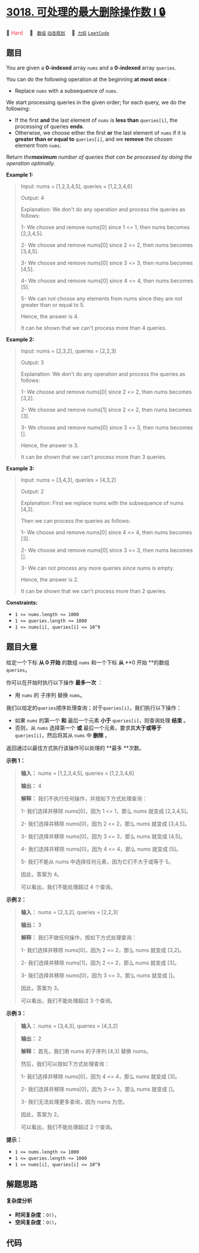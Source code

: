 # [3018. 可处理的最大删除操作数 I 🔒](https://2xiao.github.io/leetcode-js/problem/3018.html)

🔴 <font color=#ff334b>Hard</font>&emsp; 🔖&ensp; [`数组`](/tag/array.md) [`动态规划`](/tag/dynamic-programming.md)&emsp; 🔗&ensp;[`力扣`](https://leetcode.cn/problems/maximum-number-of-removal-queries-that-can-be-processed-i) [`LeetCode`](https://leetcode.com/problems/maximum-number-of-removal-queries-that-can-be-processed-i)

## 题目

You are given a **0-indexed** array `nums` and a **0-indexed** array
`queries`.

You can do the following operation at the beginning **at most once** :

  * Replace `nums` with a subsequence of `nums`.

We start processing queries in the given order; for each query, we do the
following:

  * If the first **and** the last element of `nums` is **less than** `queries[i]`, the processing of queries **ends**.
  * Otherwise, we choose either the first **or** the last element of `nums` if it is **greater than or equal to** `queries[i]`, and we **remove** the chosen element from `nums`.

Return _the**maximum** number of queries that can be processed by doing the
operation optimally._



**Example 1:**

> Input: nums = [1,2,3,4,5], queries = [1,2,3,4,6]
> 
> Output: 4
> 
> Explanation: We don't do any operation and process the queries as follows:
> 
> 1- We choose and remove nums[0] since 1 <= 1, then nums becomes [2,3,4,5].
> 
> 2- We choose and remove nums[0] since 2 <= 2, then nums becomes [3,4,5].
> 
> 3- We choose and remove nums[0] since 3 <= 3, then nums becomes [4,5].
> 
> 4- We choose and remove nums[0] since 4 <= 4, then nums becomes [5].
> 
> 5- We can not choose any elements from nums since they are not greater than or equal to 5.
> 
> Hence, the answer is 4.
> 
> It can be shown that we can't process more than 4 queries.

**Example 2:**

> Input: nums = [2,3,2], queries = [2,2,3]
> 
> Output: 3
> 
> Explanation: We don't do any operation and process the queries as follows:
> 
> 1- We choose and remove nums[0] since 2 <= 2, then nums becomes [3,2].
> 
> 2- We choose and remove nums[1] since 2 <= 2, then nums becomes [3].
> 
> 3- We choose and remove nums[0] since 3 <= 3, then nums becomes [].
> 
> Hence, the answer is 3.
> 
> It can be shown that we can't process more than 3 queries.

**Example 3:**

> Input: nums = [3,4,3], queries = [4,3,2]
> 
> Output: 2
> 
> Explanation: First we replace nums with the subsequence of nums [4,3].
> 
> Then we can process the queries as follows:
> 
> 1- We choose and remove nums[0] since 4 <= 4, then nums becomes [3].
> 
> 2- We choose and remove nums[0] since 3 <= 3, then nums becomes [].
> 
> 3- We can not process any more queries since nums is empty.
> 
> Hence, the answer is 2.
> 
> It can be shown that we can't process more than 2 queries.

**Constraints:**

  * `1 <= nums.length <= 1000`
  * `1 <= queries.length <= 1000`
  * `1 <= nums[i], queries[i] <= 10^9`


## 题目大意

给定一个下标 **从  0 开始** 的数组 `nums` 和一个下标 **从**  **0 开始  **的数组 `queries`。

你可以在开始时执行以下操作 **最多一次** ：

  * 用 `nums` 的 子序列 替换 `nums`。

我们以给定的`queries`顺序处理查询；对于`queries[i]`，我们执行以下操作：

  * 如果 `nums` 的第一个 **和** 最后一个元素 **小于**  `queries[i]`，则查询处理 **结束** 。
  * 否则，从 `nums` 选择第一个 **或** 最后一个元素，要求其**大于或等于** `queries[i]`，然后将其从 `nums` 中 **删除** 。

返回通过以最佳方式执行该操作可以处理的 **最多  **次数。



**示例 1：**

> 
> 
> 
> 
> 
> **输入：** nums = [1,2,3,4,5], queries = [1,2,3,4,6]
> 
> **输出：** 4
> 
> **解释：** 我们不执行任何操作，并按如下方式处理查询：
> 
> 1- 我们选择并移除 nums[0]，因为 1 <= 1，那么 nums 就变成 [2,3,4,5]。
> 
> 2- 我们选择并移除 nums[0]，因为 2 <= 2，那么 nums 就变成 [3,4,5]。
> 
> 3- 我们选择并移除 nums[0]，因为 3 <= 3，那么 nums 就变成 [4,5]。
> 
> 4- 我们选择并移除 nums[0]，因为 4 <= 4，那么 nums 就变成 [5]。
> 
> 5- 我们不能从 nums 中选择任何元素，因为它们不大于或等于 5。
> 
> 因此，答案为 4。
> 
> 可以看出，我们不能处理超过 4 个查询。
> 
> 

**示例 2：**

> 
> 
> 
> 
> 
> **输入：** nums = [2,3,2], queries = [2,2,3]
> 
> **输出：** 3
> 
> **解释：** 我们不做任何操作，按如下方式处理查询：
> 
> 1- 我们选择并移除 nums[0]，因为 2 <= 2，那么 nums 就变成 [3,2]。
> 
> 2- 我们选择并移除 nums[1]，因为 2 <= 2，那么 nums 就变成 [3]。
> 
> 3- 我们选择并移除 nums[0]，因为 3 <= 3，那么 nums 就变成 []。
> 
> 因此，答案为 3。
> 
> 可以看出，我们不能处理超过 3 个查询。
> 
> 

**示例 3：**

> 
> 
> 
> 
> 
> **输入：** nums = [3,4,3], queries = [4,3,2]
> 
> **输出：** 2
> 
> **解释：** 首先，我们用 nums 的子序列 [4,3] 替换 nums。
> 
> 然后，我们可以按如下方式处理查询：
> 
> 1- 我们选择并移除 nums[0]，因为 4 <= 4，那么 nums 就变成 [3]。
> 
> 2- 我们选择并移除 nums[0]，因为 3 <= 3，那么 nums 就变成 []。
> 
> 3- 我们无法处理更多查询，因为 nums 为空。
> 
> 因此，答案为 2。
> 
> 可以看出，我们不能处理超过 2 个查询。
> 
> 



**提示：**

  * `1 <= nums.length <= 1000`
  * `1 <= queries.length <= 1000`
  * `1 <= nums[i], queries[i] <= 10^9`


## 解题思路

#### 复杂度分析

- **时间复杂度**：`O()`，
- **空间复杂度**：`O()`，

## 代码

```javascript

```